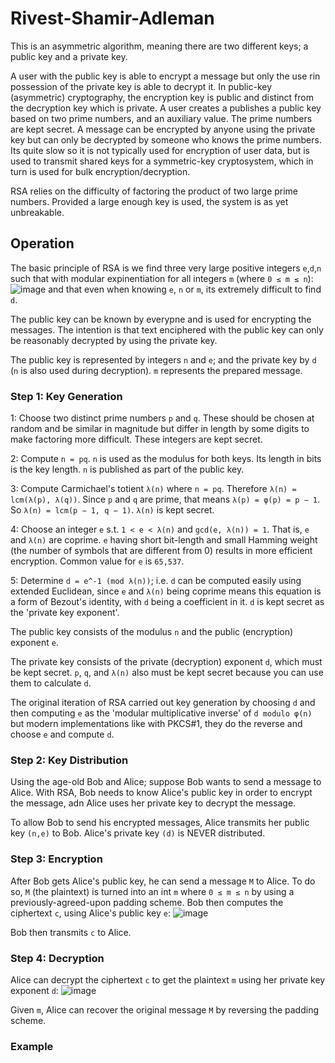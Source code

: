 # Rivest-Shamir-Adleman
This is an asymmetric algorithm, meaning there are two different keys; a public key and a private key. 

A user with the public key is able to encrypt a message but only the use rin possession of the private key is able to decrypt it. In public-key (asymmetric) cryptography, the encryption key is public and distinct from the decryption key which is private. A user creates a publishes a public key based on two prime numbers, and an auxiliary value. The prime numbers are kept secret. A message can be encrypted by anyone using the private key but can only be decrypted by someone who knows the prime numbers. Its quite slow so it is not typically used for encryption of user data, but is used to transmit shared keys for a symmetric-key cryptosystem, which in turn is used for bulk encryption/decryption.

RSA relies on the difficulty of factoring the product of two large prime numbers. Provided a large enough key is used, the system is as yet unbreakable.

## Operation
The basic principle of RSA is we find three very large positive integers ``e``,``d``,``n`` such that with modular expinentiation for all integers ``m`` (where ``0 ≤ m ≤ n``):
![image](https://user-images.githubusercontent.com/78870995/151672651-33579def-5cf9-4ff3-a579-2afcdcb0b71e.png)
and that even when knowing ``e``, ``n`` or ``m``, its extremely difficult to find ``d``. 

The public key can be known by everypne and is used for encrypting the messages. The intention is that text enciphered with the public key can only be reasonably decrypted by using the private key.

The public key is represented by integers ``n`` and ``e``; and the private key by ``d`` (``n`` is also used during decryption). ``m`` represents the prepared message.

### Step 1: Key Generation

1: Choose two distinct prime numbers ``p`` and ``q``. These should be chosen at random and be similar in magnitude but differ in length by some digits to make factoring more difficult. These integers are kept secret.
  
2: Compute ``n = pq``. ``n`` is used as the modulus for both keys. Its length in bits is the key length. ``n`` is published as part of the public key.
  
3: Compute Carmichael's totient ``λ(n)`` where ``n = pq``. 
Therefore ``λ(n) = lcm(λ(p), λ(q))``. Since ``p`` and ``q`` are prime, that means ``λ(p) = φ(p) = p − 1``. So ``λ(n) = lcm(p − 1, q − 1)``. 
``λ(n)`` is kept secret. 
  
4: Choose an integer ``e`` s.t. ``1 < e < λ(n)`` and ``gcd(e, λ(n)) = 1``. That is, ``e`` and ``λ(n)`` are coprime. ``e`` having short bit-length and small Hamming weight (the number of symbols that are different from 0) results in more efficient encryption. Common value for ``e`` is ``65,537``.

5: Determine ``d = e^-1 (mod λ(n))``; i.e. ``d`` can be computed easily using extended Euclidean, since ``e`` and ``λ(n)`` being coprime means this equation is a form of Bezout's identity, with ``d`` being a coefficient in it. ``d`` is kept secret as the 'private key exponent'.

The public key consists of the modulus ``n`` and the public (encryption) exponent ``e``. 

The private key consists of the private (decryption) exponent ``d``, which must be kept secret. ``p``, ``q``, and ``λ(n)`` also must be kept secret because you can use them to calculate ``d``. 


The original iteration of RSA carried out key generation by choosing ``d`` and then computing ``e`` as the 'modular multiplicative inverse' of ``d modulo φ(n)`` but modern implementations like with PKCS#1, they do the reverse and choose ``e`` and compute ``d``. 
  
### Step 2: Key Distribution

Using the age-old Bob and Alice; suppose Bob wants to send a message to Alice. With RSA, Bob needs to know Alice's public key in order to encrypt the message, adn Alice uses her private key to decrypt the message.

To allow Bob to send his encrypted messages, Alice transmits her public key ``(n,e)`` to Bob. Alice's private key ``(d)`` is NEVER distributed.

### Step 3: Encryption

After Bob gets Alice's public key, he can send a message ``M`` to Alice. To do so, ``M`` (the plaintext) is turned into an int ``m`` where ``0 ≤ m ≤ n`` by using a previously-agreed-upon padding scheme. Bob then computes the ciphertext ``c``, using Alice's public key ``e``: ![image](https://user-images.githubusercontent.com/78870995/151674096-f97ae162-2bb9-499d-bd67-9b43aba81393.png)

Bob then transmits ``c`` to Alice.

### Step 4: Decryption

Alice can decrypt the ciphertext ``c`` to get the plaintext ``m`` using her private key exponent ``d``: ![image](https://user-images.githubusercontent.com/78870995/151674134-303284bc-9a5f-4ec8-805e-e3977961c928.png)

Given ``m``, Alice can recover the original message ``M`` by reversing the padding scheme.

### Example


